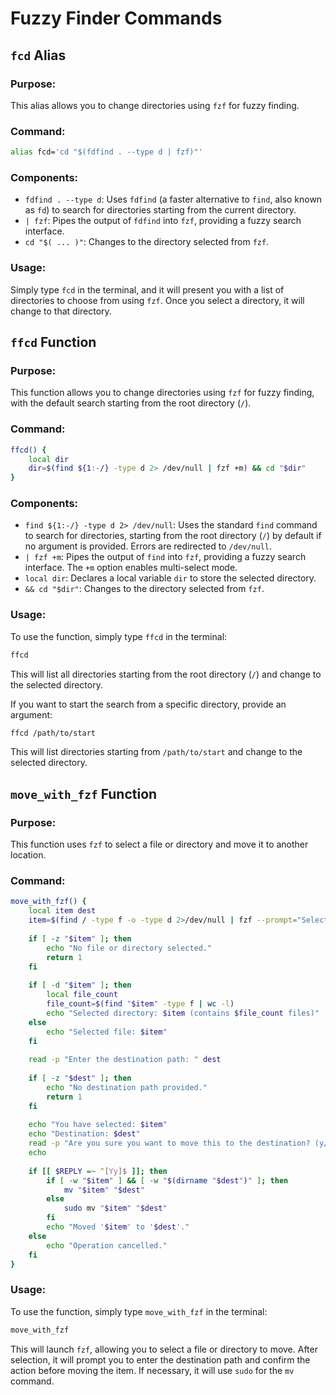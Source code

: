 
# Fuzzy Finder Commands

## `fcd` Alias

### Purpose:
This alias allows you to change directories using `fzf` for fuzzy finding.

### Command:
```sh
alias fcd='cd "$(fdfind . --type d | fzf)"'
```

### Components:
- `fdfind . --type d`: Uses `fdfind` (a faster alternative to `find`, also known as `fd`) to search for directories starting from the current directory.
- `| fzf`: Pipes the output of `fdfind` into `fzf`, providing a fuzzy search interface.
- `cd "$( ... )"`: Changes to the directory selected from `fzf`.

### Usage:
Simply type `fcd` in the terminal, and it will present you with a list of directories to choose from using `fzf`. Once you select a directory, it will change to that directory.

## `ffcd` Function

### Purpose:
This function allows you to change directories using `fzf` for fuzzy finding, with the default search starting from the root directory (`/`).

### Command:
```sh
ffcd() {
    local dir
    dir=$(find ${1:-/} -type d 2> /dev/null | fzf +m) && cd "$dir"
}
```

### Components:
- `find ${1:-/} -type d 2> /dev/null`: Uses the standard `find` command to search for directories, starting from the root directory (`/`) by default if no argument is provided. Errors are redirected to `/dev/null`.
- `| fzf +m`: Pipes the output of `find` into `fzf`, providing a fuzzy search interface. The `+m` option enables multi-select mode.
- `local dir`: Declares a local variable `dir` to store the selected directory.
- `&& cd "$dir"`: Changes to the directory selected from `fzf`.

### Usage:
To use the function, simply type `ffcd` in the terminal:
```sh
ffcd
```
This will list all directories starting from the root directory (`/`) and change to the selected directory.

If you want to start the search from a specific directory, provide an argument:
```sh
ffcd /path/to/start
```
This will list directories starting from `/path/to/start` and change to the selected directory.

## `move_with_fzf` Function

### Purpose:
This function uses `fzf` to select a file or directory and move it to another location.

### Command:
```sh
move_with_fzf() {
    local item dest
    item=$(find / -type f -o -type d 2>/dev/null | fzf --prompt="Select file or directory to move: ")
    
    if [ -z "$item" ]; then
        echo "No file or directory selected."
        return 1
    fi
    
    if [ -d "$item" ]; then
        local file_count
        file_count=$(find "$item" -type f | wc -l)
        echo "Selected directory: $item (contains $file_count files)"
    else
        echo "Selected file: $item"
    fi
    
    read -p "Enter the destination path: " dest
    
    if [ -z "$dest" ]; then
        echo "No destination path provided."
        return 1
    fi
    
    echo "You have selected: $item"
    echo "Destination: $dest"
    read -p "Are you sure you want to move this to the destination? (y/N): " -n 1 -r
    echo
    
    if [[ $REPLY =~ ^[Yy]$ ]]; then
        if [ -w "$item" ] && [ -w "$(dirname "$dest")" ]; then
            mv "$item" "$dest"
        else
            sudo mv "$item" "$dest"
        fi
        echo "Moved '$item' to '$dest'."
    else
        echo "Operation cancelled."
    fi
}
```

### Usage:
To use the function, simply type `move_with_fzf` in the terminal:
```sh
move_with_fzf
```
This will launch `fzf`, allowing you to select a file or directory to move. After selection, it will prompt you to enter the destination path and confirm the action before moving the item. If necessary, it will use `sudo` for the `mv` command.
